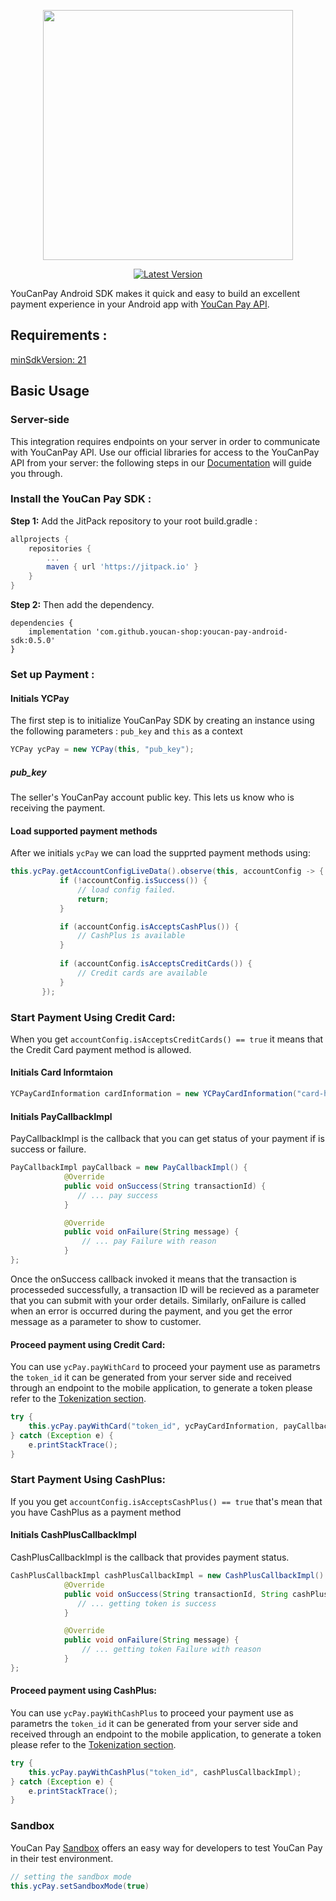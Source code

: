 <p align="center"><a href="https://pay.youcan.shop" target="_blank"><img src="https://pay.youcan.shop/images/ycpay-logo.svg" width="400"></a></p>
  
<p align="center">
<a href="https://pay.youcan.shop"><img src="https://jitpack.io/v/NextmediaMa/youcan_payment_android.svg" alt="Latest Version""></a>
</p>
  
YouCanPay Android SDK makes it quick and easy to build an excellent payment experience in your Android app with [YouCan Pay API](https://pay.youcan.shop/docs).

  
## Requirements :

[minSdkVersion: 21](https://developer.android.com/studio/releases/platforms#5.0)

## Basic Usage

###  Server-side

This integration requires endpoints on your server in order to communicate with YouCanPay API. Use our official libraries for access to the YouCanPay API from your server:  the following steps in our [Documentation](https://pay.youcan.shop/docs) will guide you through.



### Install the YouCan Pay SDK :
<b>Step 1:</b> Add the JitPack repository to your root build.gradle :

```gradle
allprojects {
	repositories {
		...
		maven { url 'https://jitpack.io' }
	}
}
```
<b>Step 2:</b> Then add the dependency.
```gradel
dependencies {
	implementation 'com.github.youcan-shop:youcan-pay-android-sdk:0.5.0'
}
 ```
 ### Set up Payment :
 #### Initials YCPay
 The first step is to initialize YouCanPay SDK by creating an instance using the following parameters : ```pub_key``` and ```this``` as a context 
```java
YCPay ycPay = new YCPay(this, "pub_key");    
 ```
 
##### pub_key 
The seller's YouCanPay account public key. This lets us know who is receiving the payment.

 
 #### Load supported payment methods
 After we initials ```ycPay``` we can load the supprted payment methods using: 
 ```java
 this.ycPay.getAccountConfigLiveData().observe(this, accountConfig -> {
            if (!accountConfig.isSuccess()) {
             	// load config failed.
                return;
            }

            if (accountConfig.isAcceptsCashPlus()) {
                // CashPlus is available
            }
	
            if (accountConfig.isAcceptsCreditCards()) {
                // Credit cards are available
            }
        });

```
### Start Payment Using Credit Card:
When you get ```accountConfig.isAcceptsCreditCards() == true``` it means that the Credit Card payment method is allowed.

#### Initials Card Informtaion
```java
YCPayCardInformation cardInformation = new YCPayCardInformation("card-holder-name", "1234123412341234", "MM", "YY", "CVV");
 ```
#### Initials PayCallbackImpl
PayCallbackImpl is the callback that you can get status of your payment if is success or failure.
```java
PayCallbackImpl payCallback = new PayCallbackImpl() {
            @Override
            public void onSuccess(String transactionId) {
               // ... pay success 
            }

            @Override
            public void onFailure(String message) {
                // ... pay Failure with reason 
            }
};
```
Once the onSuccess callback invoked it means that the transaction is processeded successfully, a transaction ID will be recieved as a parameter that you can submit with your order details. Similarly, onFailure is called when an error is occurred during the payment, and you get the error message as a parameter to show to customer.
 
#### Proceed payment using Credit Card:
You can use ```ycPay.payWithCard```  to proceed your payment use as parametrs the ```token_id``` it can be generated from your server side and received through an endpoint to the mobile application, to generate a token please refer to the [Tokenization section](https://youcanpay.com/docs#tokenization).
```java
try {
	this.ycPay.payWithCard("token_id", ycPayCardInformation, payCallback);
} catch (Exception e) {
	e.printStackTrace();
}
```
### Start Payment Using CashPlus:
If you you get ```accountConfig.isAcceptsCashPlus() == true``` that's mean that you have CashPlus as a payment method

#### Initials CashPlusCallbackImpl
CashPlusCallbackImpl is the callback that provides payment status.
```java
CashPlusCallbackImpl cashPlusCallbackImpl = new CashPlusCallbackImpl() {
            @Override
            public void onSuccess(String transactionId, String cashPlusToken) {
               // ... getting token is success
            }

            @Override
            public void onFailure(String message) {
                // ... getting token Failure with reason 
            }
};
```

#### Proceed payment using CashPlus:
You can use ```ycPay.payWithCashPlus``` to proceed your payment use as parametrs the ```token_id``` it can be generated from your server side and received through an endpoint to the mobile application, to generate a token please refer to the [Tokenization section](https://youcanpay.com/docs#tokenization).
```java
try {
	this.ycPay.payWithCashPlus("token_id", cashPlusCallbackImpl);
} catch (Exception e) {
	e.printStackTrace();
}
```

### Sandbox
YouCan Pay [Sandbox](https://pay.youcan.shop/docs#sandbox) offers an easy way for developers to test YouCan Pay in their test environment.

```java
// setting the sandbox mode
this.ycPay.setSandboxMode(true)
```
